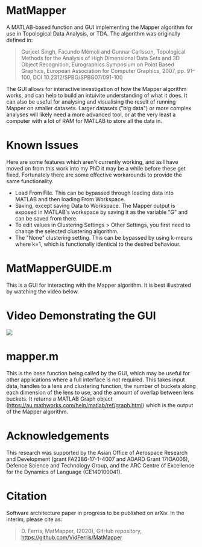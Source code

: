 # MatMapper
A MATLAB-based function and GUI implementing the Mapper algorithm for use in Topological Data Analysis, or TDA. The algorithm was originally defined in:

>	Gurjeet Singh, Facundo Mémoli and Gunnar Carlsson, Topological Methods for the Analysis of High Dimensional Data Sets and 3D Object Recognition, Eurographics Symposium on Point Based Graphics, European Association for Computer Graphics, 2007, pp. 91–100, DOI 10.2312/SPBG/SPBG07/091-100 

The GUI allows for interactive investigation of how the Mapper algorithm works, and can help to build an intuivite understanding of what it does. It can also be useful for analysing and visualising the result of running Mapper on smaller datasets. Larger datasets ("big data") or more complex analyses will likely need a more advanced tool, or at the very least a computer with a lot of RAM for MATLAB to store all the data in.

# Known Issues
Here are some features which aren't currently working, and as I have moved on from this work into my PhD it may be a while before these get fixed. Fortunately there are some effective workarounds to provide the same functionality.
- Load From File. This can be bypassed through loading data into MATLAB and then loading From Workspace.
- Saving, except saving Data to Workspace. The Mapper output is exposed in MATLAB's workspace by saving it as the variable "G" and can be saved from there.
- To edit values in Clustering Settings > Other Settings, you first need to change the selected clustering algorithm.
- The "None" clustering setting. This can be bypassed by using k-means where k=1, which is functionally identical to the desired behaviour.

# MatMapperGUIDE.m
This is a GUI for interacting with the Mapper algorithm. It is best illustrated by watching the video below.

# Video Demonstrating the GUI
[![](http://img.youtube.com/vi/J0CJyZ4QTdo/0.jpg)](http://www.youtube.com/watch?v=J0CJyZ4QTdo "")

# mapper.m
This is the base function being called by the GUI, which may be useful for other applications where a full interface is not required. This takes input data, handles to a lens and clustering function, the number of buckets along each dimension of the lens to use, and the amount of overlap between lens buckets. It returns a MATLAB Graph object (https://au.mathworks.com/help/matlab/ref/graph.html) which is the output of the Mapper algorithm.

# Acknowledgements
This research was supported by the Asian Office of Aerospace Research and Development (grant FA2386-17-1-4007 and AOARD Grant 17IOA006), Defence Science and Technology Group, and the ARC Centre of Excellence for the Dynamics of Language (CE140100041).

# Citation
Software architecture paper in progress to be published on arXiv. In the interim, please cite as:
> D. Ferris, MatMapper, (2020), GitHub repository, https://github.com/VidFerris/MatMapper
